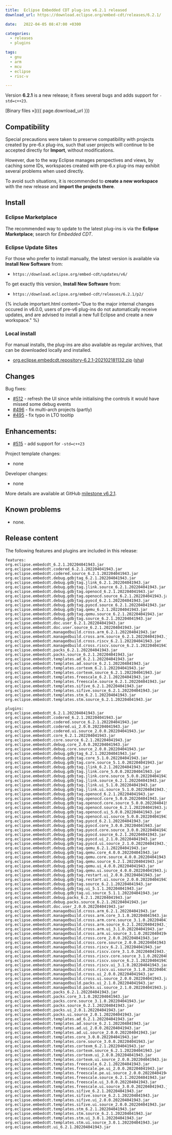 ```yaml
---
title:  Eclipse Embedded CDT plug-ins v6.2.1 released
download_url: https://download.eclipse.org/embed-cdt/releases/6.2.1/

date:   2022-04-05 08:47:00 +0300

categories:
  - releases
  - plugins

tags:
  - gnu
  - arm
  - mcu
  - eclipse
  - risc-v

---
```


Version **6.2.1** is a new release; it fixes several bugs and adds support for `-std=c++23`.

[Binary files »]({{ page.download_url }})

## Compatibility

Special precautions were taken to preserve compatibility with projects
created by pre-6.x plug-ins, such that user projects will continue to
be accepted directly for **Import**, without modifications.

However, due to the way Eclipse manages perspectives and views, by
caching some IDs, workspaces created with pre-6.x plug-ins may exhibit
several problems when used directly.

To avoid such situations, it is recommended to **create a new workspace**
with the new release and **import the projects there**.

## Install

### Eclipse Marketplace

The recommended way to update to the latest plug-ins is via the
**Eclipse Marketplace**; search for _Embedded CDT_.

### Eclipse Update Sites

For those who prefer to install manually, the latest version is available
via **Install New Software** from:

- `https://download.eclipse.org/embed-cdt/updates/v6/`

To get exactly this version, **Install New Software** from:

- `https://download.eclipse.org/embed-cdt/releases/6.2.1/p2/`

{% include important.html content="Due to the major internal changes occured in
v6.0.0, users of pre-v6 plug-ins do not automatically receive updates,
and are advised to install a new full Eclipse and create a new
workspace." %}

### Local install

For manual installs, the plug-ins are also available as regular archives,
that can be downloaded locally and installed.

- [org.eclipse.embedcdt.repository-6.2.1-202102181132.zip](https://www.eclipse.org/downloads/download.php?file=/embed-cdt/releases/6.2.1/org.eclipse.embedcdt.repository-6.2.1-202204041943.zip)
([sha](https://www.eclipse.org/downloads/download.php?file=/embed-cdt/releases/6.2.1/org.eclipse.embedcdt.repository-6.2.1-202204041943.zip.sha))

## Changes

Bug fixes:

- [#512](https://github.com/eclipse-embed-cdt/eclipse-plugins/issues/512/) - refresh the UI since while initialising the controls it would have missed some debug events
- [#496](https://github.com/eclipse-embed-cdt/eclipse-plugins/issues/496/) - fix multi-arch projects (partly)
- [#495](https://github.com/eclipse-embed-cdt/eclipse-plugins/pull/495/) - fix typo in LTO tooltip

## Enhancements:

- [#515](https://github.com/eclipse-embed-cdt/eclipse-plugins/issues/515/) - add support for `-std=c++23`

Project template changes:

- none

Developer changes:

- none

More details are available at GitHub [milestone v6.2.1](https://github.com/eclipse-embed-cdt/eclipse-plugins/milestone/28?closed=1).

## Known problems

- none.

## Release content

The following features and plugins are included in this release:

```console
features:
org.eclipse.embedcdt_6.2.1.202204041943.jar
org.eclipse.embedcdt.codered_6.2.1.202204041943.jar
org.eclipse.embedcdt.codered.source_6.2.1.202204041943.jar
org.eclipse.embedcdt.debug.gdbjtag_6.2.1.202204041943.jar
org.eclipse.embedcdt.debug.gdbjtag.jlink_6.2.1.202204041943.jar
org.eclipse.embedcdt.debug.gdbjtag.jlink.source_6.2.1.202204041943.jar
org.eclipse.embedcdt.debug.gdbjtag.openocd_6.2.1.202204041943.jar
org.eclipse.embedcdt.debug.gdbjtag.openocd.source_6.2.1.202204041943.jar
org.eclipse.embedcdt.debug.gdbjtag.pyocd_6.2.1.202204041943.jar
org.eclipse.embedcdt.debug.gdbjtag.pyocd.source_6.2.1.202204041943.jar
org.eclipse.embedcdt.debug.gdbjtag.qemu_6.2.1.202204041943.jar
org.eclipse.embedcdt.debug.gdbjtag.qemu.source_6.2.1.202204041943.jar
org.eclipse.embedcdt.debug.gdbjtag.source_6.2.1.202204041943.jar
org.eclipse.embedcdt.doc.user_6.2.1.202204041943.jar
org.eclipse.embedcdt.doc.user.source_6.2.1.202204041943.jar
org.eclipse.embedcdt.managedbuild.cross.arm_6.2.1.202204041943.jar
org.eclipse.embedcdt.managedbuild.cross.arm.source_6.2.1.202204041943.jar
org.eclipse.embedcdt.managedbuild.cross.riscv_6.2.1.202204041943.jar
org.eclipse.embedcdt.managedbuild.cross.riscv.source_6.2.1.202204041943.jar
org.eclipse.embedcdt.packs_6.2.1.202204041943.jar
org.eclipse.embedcdt.packs.source_6.2.1.202204041943.jar
org.eclipse.embedcdt.templates.ad_6.2.1.202204041943.jar
org.eclipse.embedcdt.templates.ad.source_6.2.1.202204041943.jar
org.eclipse.embedcdt.templates.cortexm_6.2.1.202204041943.jar
org.eclipse.embedcdt.templates.cortexm.source_6.2.1.202204041943.jar
org.eclipse.embedcdt.templates.freescale_6.2.1.202204041943.jar
org.eclipse.embedcdt.templates.freescale.source_6.2.1.202204041943.jar
org.eclipse.embedcdt.templates.sifive_6.2.1.202204041943.jar
org.eclipse.embedcdt.templates.sifive.source_6.2.1.202204041943.jar
org.eclipse.embedcdt.templates.stm_6.2.1.202204041943.jar
org.eclipse.embedcdt.templates.stm.source_6.2.1.202204041943.jar

plugins:
org.eclipse.embedcdt_6.2.1.202204041943.jar
org.eclipse.embedcdt.codered_6.2.1.202204041943.jar
org.eclipse.embedcdt.codered.source_6.2.1.202204041943.jar
org.eclipse.embedcdt.codered.ui_2.0.0.202204041943.jar
org.eclipse.embedcdt.codered.ui.source_2.0.0.202204041943.jar
org.eclipse.embedcdt.core_6.2.1.202204041943.jar
org.eclipse.embedcdt.core.source_6.2.1.202204041943.jar
org.eclipse.embedcdt.debug.core_2.0.0.202204041943.jar
org.eclipse.embedcdt.debug.core.source_2.0.0.202204041943.jar
org.eclipse.embedcdt.debug.gdbjtag_6.2.1.202204041943.jar
org.eclipse.embedcdt.debug.gdbjtag.core_5.1.0.202204041943.jar
org.eclipse.embedcdt.debug.gdbjtag.core.source_5.1.0.202204041943.jar
org.eclipse.embedcdt.debug.gdbjtag.jlink_6.2.1.202204041943.jar
org.eclipse.embedcdt.debug.gdbjtag.jlink.core_5.0.0.202204041943.jar
org.eclipse.embedcdt.debug.gdbjtag.jlink.core.source_5.0.0.202204041943.jar
org.eclipse.embedcdt.debug.gdbjtag.jlink.source_6.2.1.202204041943.jar
org.eclipse.embedcdt.debug.gdbjtag.jlink.ui_5.1.0.202204041943.jar
org.eclipse.embedcdt.debug.gdbjtag.jlink.ui.source_5.1.0.202204041943.jar
org.eclipse.embedcdt.debug.gdbjtag.openocd_6.2.1.202204041943.jar
org.eclipse.embedcdt.debug.gdbjtag.openocd.core_5.0.0.202204041943.jar
org.eclipse.embedcdt.debug.gdbjtag.openocd.core.source_5.0.0.202204041943.jar
org.eclipse.embedcdt.debug.gdbjtag.openocd.source_6.2.1.202204041943.jar
org.eclipse.embedcdt.debug.gdbjtag.openocd.ui_5.0.0.202204041943.jar
org.eclipse.embedcdt.debug.gdbjtag.openocd.ui.source_5.0.0.202204041943.jar
org.eclipse.embedcdt.debug.gdbjtag.pyocd_6.2.1.202204041943.jar
org.eclipse.embedcdt.debug.gdbjtag.pyocd.core_3.0.0.202204041943.jar
org.eclipse.embedcdt.debug.gdbjtag.pyocd.core.source_3.0.0.202204041943.jar
org.eclipse.embedcdt.debug.gdbjtag.pyocd.source_6.2.1.202204041943.jar
org.eclipse.embedcdt.debug.gdbjtag.pyocd.ui_2.1.0.202204041943.jar
org.eclipse.embedcdt.debug.gdbjtag.pyocd.ui.source_2.1.0.202204041943.jar
org.eclipse.embedcdt.debug.gdbjtag.qemu_6.2.1.202204041943.jar
org.eclipse.embedcdt.debug.gdbjtag.qemu.core_4.0.0.202204041943.jar
org.eclipse.embedcdt.debug.gdbjtag.qemu.core.source_4.0.0.202204041943.jar
org.eclipse.embedcdt.debug.gdbjtag.qemu.source_6.2.1.202204041943.jar
org.eclipse.embedcdt.debug.gdbjtag.qemu.ui_4.0.0.202204041943.jar
org.eclipse.embedcdt.debug.gdbjtag.qemu.ui.source_4.0.0.202204041943.jar
org.eclipse.embedcdt.debug.gdbjtag.restart.ui_2.0.0.202204041943.jar
org.eclipse.embedcdt.debug.gdbjtag.restart.ui.source_2.0.0.202204041943.jar
org.eclipse.embedcdt.debug.gdbjtag.source_6.2.1.202204041943.jar
org.eclipse.embedcdt.debug.gdbjtag.ui_5.1.1.202204041943.jar
org.eclipse.embedcdt.debug.gdbjtag.ui.source_5.1.1.202204041943.jar
org.eclipse.embedcdt.debug.packs_6.2.1.202204041943.jar
org.eclipse.embedcdt.debug.packs.source_6.2.1.202204041943.jar
org.eclipse.embedcdt.doc.user_2.0.0.202204041943.jar
org.eclipse.embedcdt.managedbuild.cross.arm_6.2.1.202204041943.jar
org.eclipse.embedcdt.managedbuild.cross.arm.core_3.1.0.202204041943.jar
org.eclipse.embedcdt.managedbuild.cross.arm.core.source_3.1.0.202204041943.jar
org.eclipse.embedcdt.managedbuild.cross.arm.source_6.2.1.202204041943.jar
org.eclipse.embedcdt.managedbuild.cross.arm.ui_3.1.0.202204041943.jar
org.eclipse.embedcdt.managedbuild.cross.arm.ui.source_3.1.0.202204041943.jar
org.eclipse.embedcdt.managedbuild.cross.core_2.0.0.202204041943.jar
org.eclipse.embedcdt.managedbuild.cross.core.source_2.0.0.202204041943.jar
org.eclipse.embedcdt.managedbuild.cross.riscv_6.2.1.202204041943.jar
org.eclipse.embedcdt.managedbuild.cross.riscv.core_3.1.0.202204041943.jar
org.eclipse.embedcdt.managedbuild.cross.riscv.core.source_3.1.0.202204041943.jar
org.eclipse.embedcdt.managedbuild.cross.riscv.source_6.2.1.202204041943.jar
org.eclipse.embedcdt.managedbuild.cross.riscv.ui_3.1.0.202204041943.jar
org.eclipse.embedcdt.managedbuild.cross.riscv.ui.source_3.1.0.202204041943.jar
org.eclipse.embedcdt.managedbuild.cross.ui_2.0.0.202204041943.jar
org.eclipse.embedcdt.managedbuild.cross.ui.source_2.0.0.202204041943.jar
org.eclipse.embedcdt.managedbuild.packs.ui_2.1.0.202204041943.jar
org.eclipse.embedcdt.managedbuild.packs.ui.source_2.1.0.202204041943.jar
org.eclipse.embedcdt.packs_6.2.1.202204041943.jar
org.eclipse.embedcdt.packs.core_3.1.0.202204041943.jar
org.eclipse.embedcdt.packs.core.source_3.1.0.202204041943.jar
org.eclipse.embedcdt.packs.source_6.2.1.202204041943.jar
org.eclipse.embedcdt.packs.ui_2.0.1.202204041943.jar
org.eclipse.embedcdt.packs.ui.source_2.0.1.202204041943.jar
org.eclipse.embedcdt.templates.ad_6.2.1.202204041943.jar
org.eclipse.embedcdt.templates.ad.source_6.2.1.202204041943.jar
org.eclipse.embedcdt.templates.ad.ui_2.0.0.202204041943.jar
org.eclipse.embedcdt.templates.ad.ui.source_2.0.0.202204041943.jar
org.eclipse.embedcdt.templates.core_3.0.0.202204041943.jar
org.eclipse.embedcdt.templates.core.source_3.0.0.202204041943.jar
org.eclipse.embedcdt.templates.cortexm_6.2.1.202204041943.jar
org.eclipse.embedcdt.templates.cortexm.source_6.2.1.202204041943.jar
org.eclipse.embedcdt.templates.cortexm.ui_2.0.0.202204041943.jar
org.eclipse.embedcdt.templates.cortexm.ui.source_2.0.0.202204041943.jar
org.eclipse.embedcdt.templates.freescale_6.2.1.202204041943.jar
org.eclipse.embedcdt.templates.freescale.pe.ui_2.0.0.202204041943.jar
org.eclipse.embedcdt.templates.freescale.pe.ui.source_2.0.0.202204041943.jar
org.eclipse.embedcdt.templates.freescale.source_6.2.1.202204041943.jar
org.eclipse.embedcdt.templates.freescale.ui_3.0.0.202204041943.jar
org.eclipse.embedcdt.templates.freescale.ui.source_3.0.0.202204041943.jar
org.eclipse.embedcdt.templates.sifive_6.2.1.202204041943.jar
org.eclipse.embedcdt.templates.sifive.source_6.2.1.202204041943.jar
org.eclipse.embedcdt.templates.sifive.ui_2.0.0.202204041943.jar
org.eclipse.embedcdt.templates.sifive.ui.source_2.0.0.202204041943.jar
org.eclipse.embedcdt.templates.stm_6.2.1.202204041943.jar
org.eclipse.embedcdt.templates.stm.source_6.2.1.202204041943.jar
org.eclipse.embedcdt.templates.stm.ui_3.0.1.202204041943.jar
org.eclipse.embedcdt.templates.stm.ui.source_3.0.1.202204041943.jar
org.eclipse.embedcdt.ui_6.2.1.202204041943.jar
```
